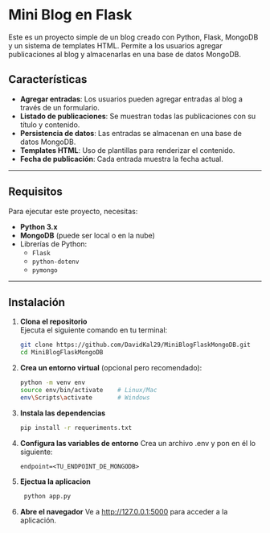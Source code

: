 # Mini Blog en Flask

Este es un proyecto simple de un blog creado con Python, Flask, MongoDB y un sistema de templates HTML. Permite a los usuarios agregar publicaciones al blog y almacenarlas en una base de datos MongoDB.

## Características
- **Agregar entradas**: Los usuarios pueden agregar entradas al blog a través de un formulario.
- **Listado de publicaciones**: Se muestran todas las publicaciones con su título y contenido.
- **Persistencia de datos**: Las entradas se almacenan en una base de datos MongoDB.
- **Templates HTML**: Uso de plantillas para renderizar el contenido.
- **Fecha de publicación**: Cada entrada muestra la fecha actual.

---

## Requisitos

Para ejecutar este proyecto, necesitas:
- **Python 3.x**
- **MongoDB** (puede ser local o en la nube)
- Librerías de Python:
  - `Flask`
  - `python-dotenv`
  - `pymongo`

---

## Instalación

1. **Clona el repositorio**  
   Ejecuta el siguiente comando en tu terminal:
   ```bash
   git clone https://github.com/DavidKal29/MiniBlogFlaskMongoDB.git
   cd MiniBlogFlaskMongoDB

2. **Crea un entorno virtual** (opcional pero recomendado):
   ```bash
   python -m venv env
   source env/bin/activate    # Linux/Mac
   env\Scripts\activate       # Windows

3. **Instala las dependencias** 
   ```bash
   pip install -r requeriments.txt

4. **Configura las variables de entorno** 
   Crea un archivo .env y pon en él lo siguiente:
   ```env
   endpoint=<TU_ENDPOINT_DE_MONGODB>

5. **Ejectua la aplicacion** 
   ```bash
    python app.py

6. **Abre el navegador** 
   Ve a http://127.0.0.1:5000 para acceder a la aplicación.



